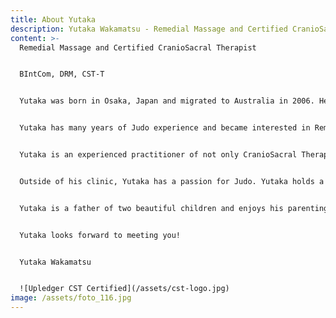 ```yaml
---
title: About Yutaka
description: Yutaka Wakamatsu - Remedial Massage and Certified CranioSacral Therapist
content: >-
  Remedial Massage and Certified CranioSacral Therapist


  BIntCom, DRM, CST-T


  Yutaka was born in Osaka, Japan and migrated to Australia in 2006. He holds a Bachelor Degree in International Communication as well as a Diploma of Remedial Massage. His postgraduate training has been through the Upledger Institute where he qualified as a Technique Certified CranioSacral Therapist.


  Yutaka has many years of Judo experience and became interested in Remedial Massage as a modality that could incorporate his extensive knowledge from Judo training and body conditioning. Yutaka gained his Diploma of Remedial Massage qualification in July 2012. Since he first undertook postgraduate training in CranioSacral Therapy (CST) in December 2013, Yutaka’s passion for CST has grown, as he has witnessed the profound benefits of CST to his clients and the holistic healing approach of CST to treating pain, dysfunction and mental wellbeing. In December 2016, Yutaka gained techniques-level certification (CST-T) through the Upledger Institute Australia. Yutaka has advanced to CranioSacral Therapy training and support of other practitioners through his role as a Teacher Assistant at the Upledger Institute Australia. He became a certified Upledger CranioSacral Study Group leader in Hobart region in 2020. This role requires Yutaka to review and disseminate CST techniques and knowledge for health practitioners.


  Yutaka is an experienced practitioner of not only CranioSacral Therapy but also Remedial Massage Therapy. He is experienced in deep tissue and trigger point techniques and has developed a strong reputation for remedial massage to treat a wide variety of clients at The Massage Centre of Hobart in Salamanca since 2012.


  Outside of his clinic, Yutaka has a passion for Judo. Yutaka holds a 3rd Dan black belt and won the gold medal in *Katame no Kata* division in the National Judo Championship Australia 2019. He aims to become an Australian representative in the World Judo Kata Championship.


  Yutaka is a father of two beautiful children and enjoys his parenting role outside of his clinic.


  Yutaka looks forward to meeting you!


  Yutaka Wakamatsu


  ![Upledger CST Certified](/assets/cst-logo.jpg)
image: /assets/foto_116.jpg
---
```

